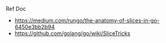 Ref Doc
- https://medium.com/rungo/the-anatomy-of-slices-in-go-6450e3bb2b94
- https://github.com/golang/go/wiki/SliceTricks